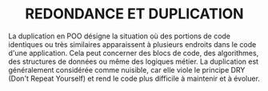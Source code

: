 <h1 align="center" id="title">
REDONDANCE ET DUPLICATION
</h1>

<p id="description">
La duplication en POO désigne la situation où des portions de code identiques ou très similaires
apparaissent à plusieurs endroits dans le code d'une application. Cela peut concerner des blocs de
code, des algorithmes, des structures de données ou même des logiques métier. La duplication est
généralement considérée comme nuisible, car elle viole le principe DRY (Don't Repeat Yourself) et
rend le code plus difficile à maintenir et à évoluer.
</p>